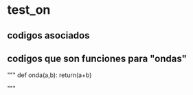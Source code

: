 # test_on
## codigos asociados
## codigos que son funciones para "ondas"

"""
def onda(a,b):
	return(a+b)
	
"""
